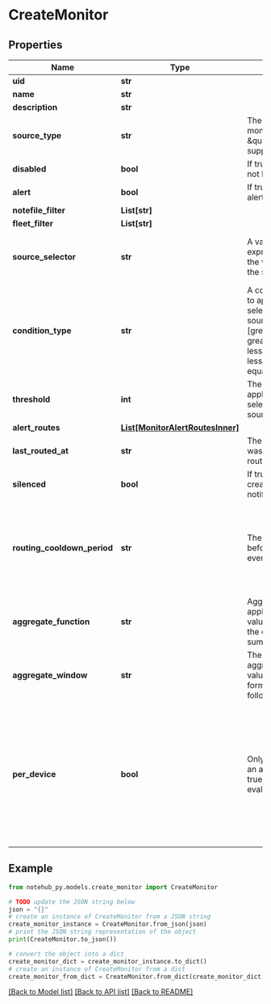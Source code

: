 # CreateMonitor


## Properties

Name | Type | Description | Notes
------------ | ------------- | ------------- | -------------
**uid** | **str** |  | [optional] 
**name** | **str** |  | 
**description** | **str** |  | 
**source_type** | **str** | The type of source to monitor. Currently only \&quot;event\&quot; is supported. | [optional] 
**disabled** | **bool** | If true, the monitor will not be evaluated. | [optional] 
**alert** | **bool** | If true, the monitor is in alert state. | [optional] 
**notefile_filter** | **List[str]** |  | 
**fleet_filter** | **List[str]** |  | [optional] 
**source_selector** | **str** | A valid JSONata expression that selects the value to monitor from the source. | It should return a single, numeric value. | [optional] 
**condition_type** | **str** | A comparison operation to apply to the value selected by the source_selector [greater_than, greater_than_or_equal_to, less_than, less_than_or_equal_to, equal_to, not_equal_to] | [optional] 
**threshold** | **int** | The type of condition to apply to the value selected by the source_selector | [optional] 
**alert_routes** | [**List[MonitorAlertRoutesInner]**](MonitorAlertRoutesInner.md) |  | 
**last_routed_at** | **str** | The last time the monitor was evaluated and routed. | [optional] 
**silenced** | **bool** | If true, alerts will be created, but no notifications will be sent. | [optional] 
**routing_cooldown_period** | **str** | The time period to wait before routing another event after the monitor | has been triggered. It follows the format of a number followed by a time unit. | [optional] 
**aggregate_function** | **str** | Aggregate function to apply to the selected values before applying the condition. [none, sum, average, max, min] | [optional] 
**aggregate_window** | **str** | The time window to aggregate the selected values. It follows the format of a number followed by a time unit | [optional] 
**per_device** | **bool** | Only relevant when using an aggregate_function. If true, the monitor will be evaluated per device, | rather than across the set of selected devices. If true then if a single device matches the specified criteria, | and alert will be created, otherwise the aggregate function will be applied across all devices. | [optional] 

## Example

```python
from notehub_py.models.create_monitor import CreateMonitor

# TODO update the JSON string below
json = "{}"
# create an instance of CreateMonitor from a JSON string
create_monitor_instance = CreateMonitor.from_json(json)
# print the JSON string representation of the object
print(CreateMonitor.to_json())

# convert the object into a dict
create_monitor_dict = create_monitor_instance.to_dict()
# create an instance of CreateMonitor from a dict
create_monitor_from_dict = CreateMonitor.from_dict(create_monitor_dict)
```
[[Back to Model list]](../README.md#documentation-for-models) [[Back to API list]](../README.md#documentation-for-api-endpoints) [[Back to README]](../README.md)



